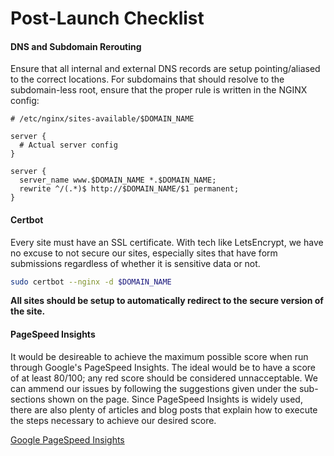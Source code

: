 # Post-Launch Checklist


#### DNS and Subdomain Rerouting

Ensure that all internal and external DNS records are setup pointing/aliased to the correct locations.
For subdomains that should resolve to the subdomain-less root, ensure that the proper rule is written 
in the NGINX config:

```nginx
# /etc/nginx/sites-available/$DOMAIN_NAME

server {
  # Actual server config
}

server {
  server_name www.$DOMAIN_NAME *.$DOMAIN_NAME;
  rewrite ^/(.*)$ http://$DOMAIN_NAME/$1 permanent;
}
```


#### Certbot

Every site must have an SSL certificate. With tech like LetsEncrypt, we have no excuse to not secure our
sites, especially sites that have form submissions regardless of whether it is sensitive data or not.

```bash
sudo certbot --nginx -d $DOMAIN_NAME
```

__All sites should be setup to automatically redirect to the secure version of the site.__


#### PageSpeed Insights

It would be desireable to achieve the maximum possible score when run through Google's PageSpeed Insights.
The ideal would be to have a score of at least 80/100; any red score should be considered unnacceptable. 
We can ammend our issues by following the suggestions given under the sub-sections shown on the page. Since 
PageSpeed Insights is widely used, there are also plenty of articles and blog posts that explain how to 
execute the steps necessary to achieve our desired score.

[Google PageSpeed Insights](https://developers.google.com/speed/pagespeed/insights/)
